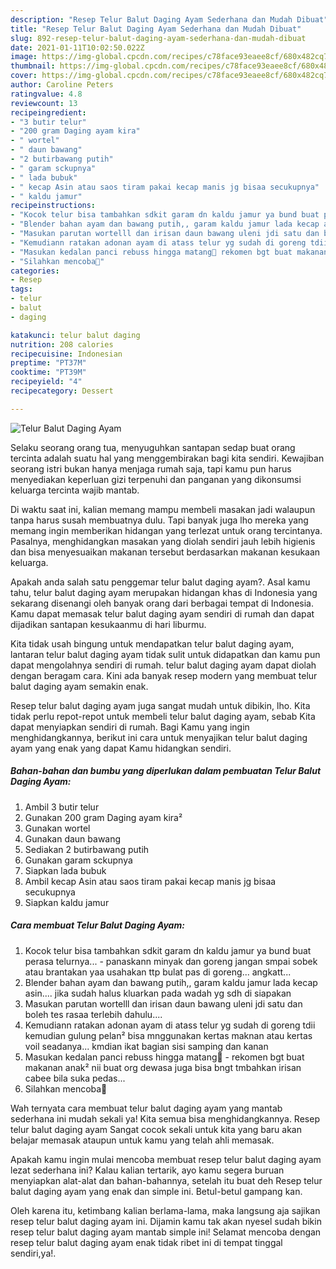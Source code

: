 ```yaml
---
description: "Resep Telur Balut Daging Ayam Sederhana dan Mudah Dibuat"
title: "Resep Telur Balut Daging Ayam Sederhana dan Mudah Dibuat"
slug: 892-resep-telur-balut-daging-ayam-sederhana-dan-mudah-dibuat
date: 2021-01-11T10:02:50.022Z
image: https://img-global.cpcdn.com/recipes/c78face93eaee8cf/680x482cq70/telur-balut-daging-ayam-foto-resep-utama.jpg
thumbnail: https://img-global.cpcdn.com/recipes/c78face93eaee8cf/680x482cq70/telur-balut-daging-ayam-foto-resep-utama.jpg
cover: https://img-global.cpcdn.com/recipes/c78face93eaee8cf/680x482cq70/telur-balut-daging-ayam-foto-resep-utama.jpg
author: Caroline Peters
ratingvalue: 4.8
reviewcount: 13
recipeingredient:
- "3 butir telur"
- "200 gram Daging ayam kira"
- " wortel"
- " daun bawang"
- "2 butirbawang putih"
- " garam sckupnya"
- " lada bubuk"
- " kecap Asin atau saos tiram pakai kecap manis jg bisaa secukupnya"
- " kaldu jamur"
recipeinstructions:
- "Kocok telur bisa tambahkan sdkit garam dn kaldu jamur ya bund buat perasa telurnya...  panaskann minyak dan goreng jangan smpai sobek atau brantakan yaa usahakan ttp bulat pas di goreng... angkatt..."
- "Blender bahan ayam dan bawang putih,, garam kaldu jamur lada kecap asin.... jika sudah halus kluarkan pada wadah yg sdh di siapakan"
- "Masukan parutan wortelll dan irisan daun bawang uleni jdi satu dan boleh tes rasaa terlebih dahulu...."
- "Kemudiann ratakan adonan ayam di atass telur yg sudah di goreng tdii kemudian gulung pelan² bisa mnggunakan kertas maknan atau kertas voil seadanya... kmdian ikat bagian sisi samping dan kanan"
- "Masukan kedalan panci rebuss hingga matang🤤 rekomen bgt buat makanan anak² nii buat org dewasa juga bisa bngt tmbahkan irisan cabee bila suka pedas..."
- "Silahkan mencoba🤤"
categories:
- Resep
tags:
- telur
- balut
- daging

katakunci: telur balut daging 
nutrition: 208 calories
recipecuisine: Indonesian
preptime: "PT37M"
cooktime: "PT39M"
recipeyield: "4"
recipecategory: Dessert

---
```



![Telur Balut Daging Ayam](https://img-global.cpcdn.com/recipes/c78face93eaee8cf/680x482cq70/telur-balut-daging-ayam-foto-resep-utama.jpg)

Selaku seorang orang tua, menyuguhkan santapan sedap buat orang tercinta adalah suatu hal yang menggembirakan bagi kita sendiri. Kewajiban seorang istri bukan hanya menjaga rumah saja, tapi kamu pun harus menyediakan keperluan gizi terpenuhi dan panganan yang dikonsumsi keluarga tercinta wajib mantab.

Di waktu  saat ini, kalian memang mampu membeli masakan jadi walaupun tanpa harus susah membuatnya dulu. Tapi banyak juga lho mereka yang memang ingin memberikan hidangan yang terlezat untuk orang tercintanya. Pasalnya, menghidangkan masakan yang diolah sendiri jauh lebih higienis dan bisa menyesuaikan makanan tersebut berdasarkan makanan kesukaan keluarga. 



Apakah anda salah satu penggemar telur balut daging ayam?. Asal kamu tahu, telur balut daging ayam merupakan hidangan khas di Indonesia yang sekarang disenangi oleh banyak orang dari berbagai tempat di Indonesia. Kamu dapat memasak telur balut daging ayam sendiri di rumah dan dapat dijadikan santapan kesukaanmu di hari liburmu.

Kita tidak usah bingung untuk mendapatkan telur balut daging ayam, lantaran telur balut daging ayam tidak sulit untuk didapatkan dan kamu pun dapat mengolahnya sendiri di rumah. telur balut daging ayam dapat diolah dengan beragam cara. Kini ada banyak resep modern yang membuat telur balut daging ayam semakin enak.

Resep telur balut daging ayam juga sangat mudah untuk dibikin, lho. Kita tidak perlu repot-repot untuk membeli telur balut daging ayam, sebab Kita dapat menyiapkan sendiri di rumah. Bagi Kamu yang ingin menghidangkannya, berikut ini cara untuk menyajikan telur balut daging ayam yang enak yang dapat Kamu hidangkan sendiri.

<!--inarticleads1-->

##### Bahan-bahan dan bumbu yang diperlukan dalam pembuatan Telur Balut Daging Ayam:

1. Ambil 3 butir telur
1. Gunakan 200 gram Daging ayam kira²
1. Gunakan  wortel
1. Gunakan  daun bawang
1. Sediakan 2 butirbawang putih
1. Gunakan  garam sckupnya
1. Siapkan  lada bubuk
1. Ambil  kecap Asin atau saos tiram pakai kecap manis jg bisaa secukupnya
1. Siapkan  kaldu jamur




<!--inarticleads2-->

##### Cara membuat Telur Balut Daging Ayam:

1. Kocok telur bisa tambahkan sdkit garam dn kaldu jamur ya bund buat perasa telurnya...  - panaskann minyak dan goreng jangan smpai sobek atau brantakan yaa usahakan ttp bulat pas di goreng... angkatt...
1. Blender bahan ayam dan bawang putih,, garam kaldu jamur lada kecap asin.... jika sudah halus kluarkan pada wadah yg sdh di siapakan
1. Masukan parutan wortelll dan irisan daun bawang uleni jdi satu dan boleh tes rasaa terlebih dahulu....
1. Kemudiann ratakan adonan ayam di atass telur yg sudah di goreng tdii kemudian gulung pelan² bisa mnggunakan kertas maknan atau kertas voil seadanya... kmdian ikat bagian sisi samping dan kanan
1. Masukan kedalan panci rebuss hingga matang🤤 - rekomen bgt buat makanan anak² nii buat org dewasa juga bisa bngt tmbahkan irisan cabee bila suka pedas...
1. Silahkan mencoba🤤




Wah ternyata cara membuat telur balut daging ayam yang mantab sederhana ini mudah sekali ya! Kita semua bisa menghidangkannya. Resep telur balut daging ayam Sangat cocok sekali untuk kita yang baru akan belajar memasak ataupun untuk kamu yang telah ahli memasak.

Apakah kamu ingin mulai mencoba membuat resep telur balut daging ayam lezat sederhana ini? Kalau kalian tertarik, ayo kamu segera buruan menyiapkan alat-alat dan bahan-bahannya, setelah itu buat deh Resep telur balut daging ayam yang enak dan simple ini. Betul-betul gampang kan. 

Oleh karena itu, ketimbang kalian berlama-lama, maka langsung aja sajikan resep telur balut daging ayam ini. Dijamin kamu tak akan nyesel sudah bikin resep telur balut daging ayam mantab simple ini! Selamat mencoba dengan resep telur balut daging ayam enak tidak ribet ini di tempat tinggal sendiri,ya!.

